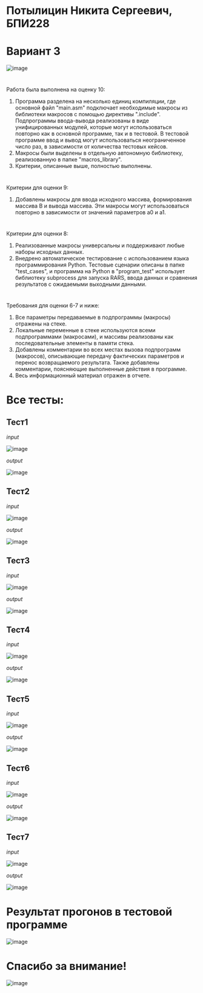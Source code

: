 # Потылицин Никита Сергеевич, БПИ228
# Вариант 3
![image](https://github.com/nikitaptl/works_RISC-V_assembly/assets/145208333/1c28dfc2-5e16-4af7-a5d1-0d77d63aac6e)
# #
Работа была выполнена на оценку 10:
  1. Программа разделена на несколько единиц компиляции, где основной файл "main.asm" подключает необходимые макросы из библиотеки макросов с помощью директивы ".include". Подпрограммы ввода-вывода реализованы в виде унифицированных модулей, которые могут использоваться повторно как в основной программе, так и в тестовой. В тестовой программе ввод и вывод могут использоваться неограниченное число раз, в зависимости от количества тестовых кейсов.
  2. Макросы были выделены в отдельную автономную библиотеку, реализованную в папке "macros_library".
  3. Критерии, описанные выше, полностью выполнены.
# #
Критерии для оценки 9:

  1. Добавлены макросы для ввода исходного массива, формирования массива B и вывода массива. Эти макросы могут использоваться повторно в зависимости от значений параметров a0 и a1.
# #
Критерии для оценки 8:
  1. Реализованные макросы универсальны и поддерживают любые наборы исходных данных.
  2. Внедрено автоматическое тестирование с использованием языка программирования Python. Тестовые сценарии описаны в папке "test_cases", и программа на Python в "program_test" использует библиотеку subprocess для запуска RARS, ввода данных и сравнения результатов с ожидаемыми выходными данными.
# #
Требования для оценки 6-7 и ниже:
  1. Все параметры передаваемые в подпрограммы (макросы) отражены на стеке.
  2. Локальные переменные в стеке используются всеми подпрограммами (макросами), и массивы реализованы как последовательные элементы в памяти стека.
  3. Добавлены комментарии во всех местах вызова подпрограмм (макросов), описывающие передачу фактических параметров и перенос возвращаемого результата. Также добавлены комментарии, поясняющие выполненные действия в программе.
  4. Весь информационный материал отражен в отчете.
# Все тесты: #
## Тест1 ##
_input_

![image](https://github.com/nikitaptl/works_RISC-V_assembly/assets/145208333/1f03643c-2784-4d16-bbef-39c9020aff5c)

_output_

![image](https://github.com/nikitaptl/works_RISC-V_assembly/assets/145208333/cc89ccc7-8c31-470d-bb45-29b98ba90333)
## Тест2 ##
_input_                                                                        

![image](https://github.com/nikitaptl/works_RISC-V_assembly/assets/145208333/ec133db2-66d4-41a4-82a6-db02c82cea19)

_output_

![image](https://github.com/nikitaptl/works_RISC-V_assembly/assets/145208333/a1a32f97-92b0-45f1-8afa-3bfabe782746)
## Тест3 ##
_input_                                                                      

![image](https://github.com/nikitaptl/works_RISC-V_assembly/assets/145208333/0f823623-9258-4362-8834-459b12388285)
 
 _output_
 
![image](https://github.com/nikitaptl/works_RISC-V_assembly/assets/145208333/b3e8cc30-b25b-475c-88f8-60d79b2f88a8)

## Тест4 ##
_input_

![image](https://github.com/nikitaptl/works_RISC-V_assembly/assets/145208333/5a5f2983-f41b-47d4-a89a-449ec7ed30b3)

_output_
 
![image](https://github.com/nikitaptl/works_RISC-V_assembly/assets/145208333/b731ea57-d397-4134-90d4-b9d11dcf3491)

## Тест5 ##
_input_

![image](https://github.com/nikitaptl/works_RISC-V_assembly/assets/145208333/0da36c21-11b5-4c3e-acf1-be22534d65db)

_output_
 
![image](https://github.com/nikitaptl/works_RISC-V_assembly/assets/145208333/ea7e5743-d9ad-488e-8bfd-ebcf66921271)

## Тест6 ##
_input_

![image](https://github.com/nikitaptl/works_RISC-V_assembly/assets/145208333/c4290b41-98e4-45e6-9aae-aa8fd1c540e5)

_output_
 
 ![image](https://github.com/nikitaptl/works_RISC-V_assembly/assets/145208333/a26d21cd-3983-49dc-bf05-b2371363c707)
## Тест7 ##
_input_

![image](https://github.com/nikitaptl/works_RISC-V_assembly/assets/145208333/2b7c0536-bfe8-4be2-9274-b00549e53829)

_output_
 
![image](https://github.com/nikitaptl/works_RISC-V_assembly/assets/145208333/38187897-ab10-48b6-ab5e-2a07081a5d6c)
# Результат прогонов в тестовой программе #
![image](https://github.com/nikitaptl/works_RISC-V_assembly/assets/145208333/362c4d52-3df3-452c-ba2a-f11c497ce4f0)
# Спасибо за внимание! #
![image](https://github.com/nikitaptl/works_RISC-V_assembly/assets/145208333/de84958a-7980-4d53-9679-41f599ddf89f)
